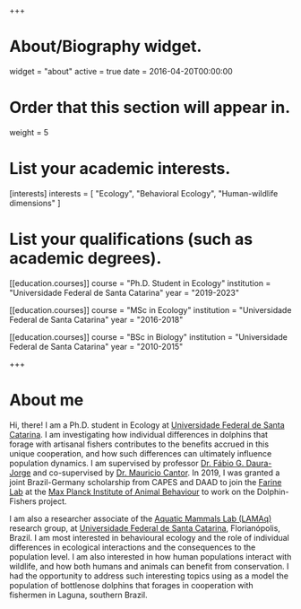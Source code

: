 +++
# About/Biography widget.
widget = "about"
active = true
date = 2016-04-20T00:00:00

# Order that this section will appear in.
weight = 5

# List your academic interests.
[interests]
  interests = [
    "Ecology",
    "Behavioral Ecology",
    "Human-wildlife dimensions"
  ]

# List your qualifications (such as academic degrees).

[[education.courses]]
  course = "Ph.D. Student in Ecology"
  institution = "Universidade Federal de Santa Catarina"
  year = "2019-2023"

[[education.courses]]
  course = "MSc in Ecology"
  institution = "Universidade Federal de Santa Catarina"
  year = "2016-2018"

[[education.courses]]
  course = "BSc in Biology"
  institution = "Universidade Federal de Santa Catarina"
  year = "2010-2015"
 
+++

# About me

Hi, there! I am a Ph.D. student in Ecology at [Universidade Federal de Santa Catarina](https://ufsc.br/). I am investigating how individual differences in dolphins that forage with artisanal fishers contributes to the benefits accrued in this unique cooperation, and how such differences can ultimately influence population dynamics. I am supervised by professor [Dr. Fábio G. Daura-Jorge](http://lattes.cnpq.br/7945592097983692) and co-supervised by [Dr. Mauricio Cantor](https://cantor.weebly.com/). In 2019, I was granted a joint Brazil-Germany scholarship from CAPES and DAAD to join the [Farine Lab](https://sites.google.com/site/drfarine/home) at the [Max Planck Institute of Animal Behaviour](https://www.ab.mpg.de/) to work on the Dolphin-Fishers project. 

I am also a researcher associate of the [Aquatic Mammals Lab (LAMAq)](http://lamaq.ufsc.br) research group, at [Universidade Federal de Santa Catarina](https://ufsc.br/), Florianópolis, Brazil. I am most interested in behavioural ecology and the role of individual differences in ecological interactions and the consequences to the population level. I am also interested in how human populations interact with wildlife, and how both humans and animals can benefit from conservation. I had the opportunity to address such interesting topics using as a model the population of bottlenose dolphins that forages in cooperation with fishermen in Laguna, southern Brazil. 
